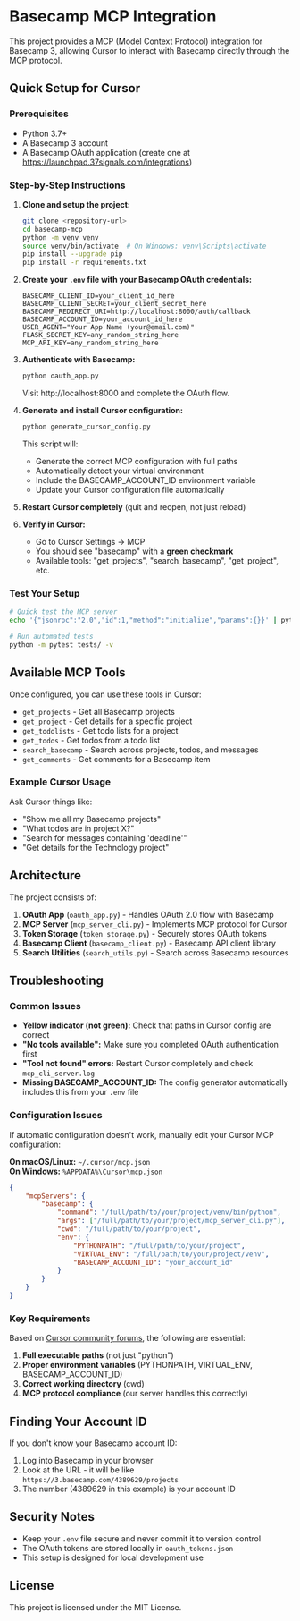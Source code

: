 # Basecamp MCP Integration

This project provides a MCP (Model Context Protocol) integration for Basecamp 3, allowing Cursor to interact with Basecamp directly through the MCP protocol.

## Quick Setup for Cursor

### Prerequisites

- Python 3.7+
- A Basecamp 3 account  
- A Basecamp OAuth application (create one at https://launchpad.37signals.com/integrations)

### Step-by-Step Instructions

1. **Clone and setup the project:**
   ```bash
   git clone <repository-url>
   cd basecamp-mcp
   python -m venv venv
   source venv/bin/activate  # On Windows: venv\Scripts\activate
   pip install --upgrade pip
   pip install -r requirements.txt
   ```

2. **Create your `.env` file with your Basecamp OAuth credentials:**
   ```
   BASECAMP_CLIENT_ID=your_client_id_here
   BASECAMP_CLIENT_SECRET=your_client_secret_here
   BASECAMP_REDIRECT_URI=http://localhost:8000/auth/callback
   BASECAMP_ACCOUNT_ID=your_account_id_here
   USER_AGENT="Your App Name (your@email.com)"
   FLASK_SECRET_KEY=any_random_string_here
   MCP_API_KEY=any_random_string_here
   ```

3. **Authenticate with Basecamp:**
   ```bash
   python oauth_app.py
   ```
   Visit http://localhost:8000 and complete the OAuth flow.

4. **Generate and install Cursor configuration:**
   ```bash
   python generate_cursor_config.py
   ```
   
   This script will:
   - Generate the correct MCP configuration with full paths
   - Automatically detect your virtual environment  
   - Include the BASECAMP_ACCOUNT_ID environment variable
   - Update your Cursor configuration file automatically

5. **Restart Cursor completely** (quit and reopen, not just reload)

6. **Verify in Cursor:**
   - Go to Cursor Settings → MCP
   - You should see "basecamp" with a **green checkmark**
   - Available tools: "get_projects", "search_basecamp", "get_project", etc.

### Test Your Setup

```bash
# Quick test the MCP server
echo '{"jsonrpc":"2.0","id":1,"method":"initialize","params":{}}' | python mcp_server_cli.py

# Run automated tests
python -m pytest tests/ -v
```

## Available MCP Tools

Once configured, you can use these tools in Cursor:

- `get_projects` - Get all Basecamp projects
- `get_project` - Get details for a specific project  
- `get_todolists` - Get todo lists for a project
- `get_todos` - Get todos from a todo list
- `search_basecamp` - Search across projects, todos, and messages
- `get_comments` - Get comments for a Basecamp item

### Example Cursor Usage

Ask Cursor things like:
- "Show me all my Basecamp projects"
- "What todos are in project X?"
- "Search for messages containing 'deadline'"
- "Get details for the Technology project"

## Architecture

The project consists of:

1. **OAuth App** (`oauth_app.py`) - Handles OAuth 2.0 flow with Basecamp
2. **MCP Server** (`mcp_server_cli.py`) - Implements MCP protocol for Cursor  
3. **Token Storage** (`token_storage.py`) - Securely stores OAuth tokens
4. **Basecamp Client** (`basecamp_client.py`) - Basecamp API client library
5. **Search Utilities** (`search_utils.py`) - Search across Basecamp resources

## Troubleshooting

### Common Issues

- **Yellow indicator (not green):** Check that paths in Cursor config are correct
- **"No tools available":** Make sure you completed OAuth authentication first
- **"Tool not found" errors:** Restart Cursor completely and check `mcp_cli_server.log`
- **Missing BASECAMP_ACCOUNT_ID:** The config generator automatically includes this from your `.env` file

### Configuration Issues

If automatic configuration doesn't work, manually edit your Cursor MCP configuration:

**On macOS/Linux:** `~/.cursor/mcp.json`  
**On Windows:** `%APPDATA%\Cursor\mcp.json`

```json
{
    "mcpServers": {
        "basecamp": {
            "command": "/full/path/to/your/project/venv/bin/python",
            "args": ["/full/path/to/your/project/mcp_server_cli.py"],
            "cwd": "/full/path/to/your/project",
            "env": {
                "PYTHONPATH": "/full/path/to/your/project",
                "VIRTUAL_ENV": "/full/path/to/your/project/venv",
                "BASECAMP_ACCOUNT_ID": "your_account_id"
            }
        }
    }
}
```

### Key Requirements

Based on [Cursor community forums](https://forum.cursor.com/t/mcp-servers-no-tools-found/49094), the following are essential:

1. **Full executable paths** (not just "python")
2. **Proper environment variables** (PYTHONPATH, VIRTUAL_ENV, BASECAMP_ACCOUNT_ID)
3. **Correct working directory** (cwd)
4. **MCP protocol compliance** (our server handles this correctly)

## Finding Your Account ID

If you don't know your Basecamp account ID:
1. Log into Basecamp in your browser
2. Look at the URL - it will be like `https://3.basecamp.com/4389629/projects`
3. The number (4389629 in this example) is your account ID

## Security Notes

- Keep your `.env` file secure and never commit it to version control
- The OAuth tokens are stored locally in `oauth_tokens.json`
- This setup is designed for local development use

## License

This project is licensed under the MIT License.
